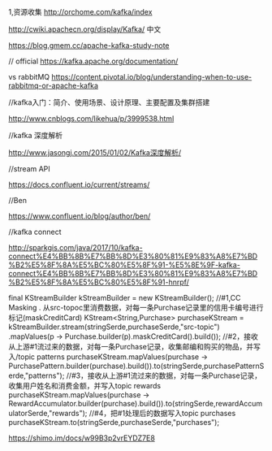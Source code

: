 1,资源收集
http://orchome.com/kafka/index

http://cwiki.apachecn.org/display/Kafka/   中文


https://blog.gmem.cc/apache-kafka-study-note


// official  https://kafka.apache.org/documentation/

vs rabbitMQ https://content.pivotal.io/blog/understanding-when-to-use-rabbitmq-or-apache-kafka

//kafka入门：简介、使用场景、设计原理、主要配置及集群搭建

http://www.cnblogs.com/likehua/p/3999538.html

//kafka 深度解析

http://www.jasongj.com/2015/01/02/Kafka深度解析/

//stream API

https://docs.confluent.io/current/streams/

//Ben

https://www.confluent.io/blog/author/ben/

//kafka connect

http://sparkgis.com/java/2017/10/kafka-connect%E4%BB%8B%E7%BB%8D%E3%80%81%E9%83%A8%E7%BD%B2%E5%8F%8A%E5%BC%80%E5%8F%91-%E5%8E%9F-kafka-connect%E4%BB%8B%E7%BB%8D%E3%80%81%E9%83%A8%E7%BD%B2%E5%8F%8A%E5%BC%80%E5%8F%91-hnrpf/

	
final KStreamBuilder kStreamBuilder = new KStreamBuilder();
//#1,CC Masking . 从src-topoc里消费数据，对每一条Purchase记录里的信用卡编号进行标记(maskCreditCard)
KStream<String,Purchase> purchaseKStream = kStreamBuilder.stream(stringSerde,purchaseSerde,"src-topic")
        .mapValues(p -> Purchase.builder(p).maskCreditCard().build());
//#2，接收从上游#1流过来的数据，对每一条Purchase记录，收集邮编和购买的物品，并写入/topic patterns
purchaseKStream.mapValues(purchase -> PurchasePattern.builder(purchase).build()).to(stringSerde,purchasePatternSerde,"patterns");
//#3，接收从上游#1流过来的数据，对每一条Purchase记录，收集用户姓名和消费金额，并写入topic rewards
purchaseKStream.mapValues(purchase -> RewardAccumulator.builder(purchase).build()).to(stringSerde,rewardAccumulatorSerde,"rewards");
//#4，把#1处理后的数据写入topic purchases
purchaseKStream.to(stringSerde,purchaseSerde,"purchases");


https://shimo.im/docs/w99B3p2vrEYDZ7E8